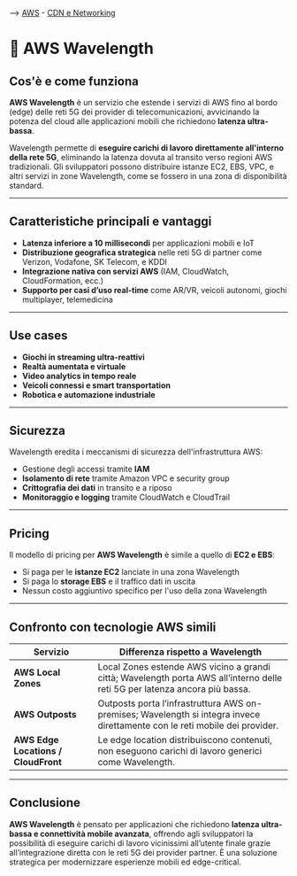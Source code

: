--> [AWS](/00-Intro/AWS.md)  -  [CDN e Networking](/03-CDN-e-Networking/Rete-globale-AWS.md)
# 📡 AWS Wavelength

## Cos'è e come funziona

**AWS Wavelength** è un servizio che estende i servizi di AWS fino al bordo (edge) delle reti 5G dei provider di telecomunicazioni, avvicinando la potenza del cloud alle applicazioni mobili che richiedono **latenza ultra-bassa**.

Wavelength permette di **eseguire carichi di lavoro direttamente all'interno della rete 5G**, eliminando la latenza dovuta al transito verso regioni AWS tradizionali. Gli sviluppatori possono distribuire istanze EC2, EBS, VPC, e altri servizi in zone Wavelength, come se fossero in una zona di disponibilità standard.

---

## Caratteristiche principali e vantaggi

- **Latenza inferiore a 10 millisecondi** per applicazioni mobili e IoT
- **Distribuzione geografica strategica** nelle reti 5G di partner come Verizon, Vodafone, SK Telecom, e KDDI
- **Integrazione nativa con servizi AWS** (IAM, CloudWatch, CloudFormation, ecc.)
- **Supporto per casi d’uso real-time** come AR/VR, veicoli autonomi, giochi multiplayer, telemedicina

---

## Use cases

- **Giochi in streaming ultra-reattivi**
- **Realtà aumentata e virtuale**
- **Video analytics in tempo reale**
- **Veicoli connessi e smart transportation**
- **Robotica e automazione industriale**

---

## Sicurezza

Wavelength eredita i meccanismi di sicurezza dell'infrastruttura AWS:
- Gestione degli accessi tramite **IAM**
- **Isolamento di rete** tramite Amazon VPC e security group
- **Crittografia dei dati** in transito e a riposo
- **Monitoraggio e logging** tramite CloudWatch e CloudTrail

---

## Pricing

Il modello di pricing per **AWS Wavelength** è simile a quello di **EC2 e EBS**:
- Si paga per le **istanze EC2** lanciate in una zona Wavelength
- Si paga lo **storage EBS** e il traffico dati in uscita
- Nessun costo aggiuntivo specifico per l'uso della zona Wavelength

---

## Confronto con tecnologie AWS simili

| Servizio | Differenza rispetto a Wavelength |
|----------|----------------------------------|
| **AWS Local Zones** | Local Zones estende AWS vicino a grandi città; Wavelength porta AWS all’interno delle reti 5G per latenza ancora più bassa. |
| **AWS Outposts** | Outposts porta l’infrastruttura AWS on-premises; Wavelength si integra invece direttamente con le reti mobile dei provider. |
| **AWS Edge Locations / CloudFront** | Le edge location distribuiscono contenuti, non eseguono carichi di lavoro generici come Wavelength. |

---

## Conclusione

**AWS Wavelength** è pensato per applicazioni che richiedono **latenza ultra-bassa e connettività mobile avanzata**, offrendo agli sviluppatori la possibilità di eseguire carichi di lavoro vicinissimi all’utente finale grazie all’integrazione diretta con le reti 5G dei provider partner. È una soluzione strategica per modernizzare esperienze mobili ed edge-critical.

